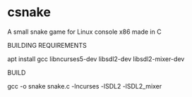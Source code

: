 # csnake
A small snake game for Linux console x86 made in C

BUILDING REQUIREMENTS

apt install gcc libncurses5-dev libsdl2-dev libsdl2-mixer-dev

BUILD

gcc -o snake snake.c -lncurses -lSDL2 -lSDL2_mixer
